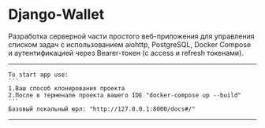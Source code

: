 Django-Wallet
=====================
Разработка серверной части простого веб-приложения для управления списком задач с использованием aiohttp,
PostgreSQL, Docker Compose и аутентификацией через Bearer-токен (с access и refresh токенами).

---------------------------

````
To start app use:
```
1.Ваш способ клонирования проекта
2.После в терменале проекта вашего IDE "docker-compose up --build"
```
Базовый локальный юрл: "http://127.0.0.1:8000/docs#/"

````
-----------------------------------